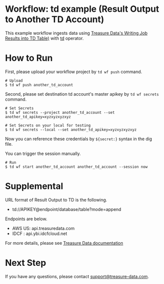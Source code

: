 # Workflow: td example (Result Output to Another TD Account)

This example workflow ingests data using [Treasure Data's Writing Job Results into TD Table)](https://docs.treasuredata.com/articles/result-into-td) with [td](http://docs.digdag.io/operators/td.html) operator.

# How to Run

First, please upload your workflow project by `td wf push` command.

    # Upload
    $ td wf push another_td_account

Second, please set destination td account's master apikey by `td wf secrets` command.

    # Set Secrets
    $ td wf secrets --project another_td_account --set another_td_apikey=xyzxyzxyzxyz

    # Set Secrets on your local for testing
    $ td wf secrets --local --set another_td_apikey=xyzxyzxyzxyz

Now you can reference these credentials by `${secret:}` syntax in the dig file.

You can trigger the session manually.

    # Run
    $ td wf start another_td_account another_td_account --session now
    
# Supplemental

URL format of Result Output to TD is the following.

- td://APIKEY@endpoint/database/table?mode=append

Endpoints are below.

- AWS US: api.treasuredata.com
- IDCF  : api.ybi.idcfcloud.net

For more details, please see [Treasure Data documentation](https://docs.treasuredata.com/articles/result-into-td#two-ways-to-modify-data-appendreplace)

# Next Step

If you have any questions, please contact support@treasure-data.com.
